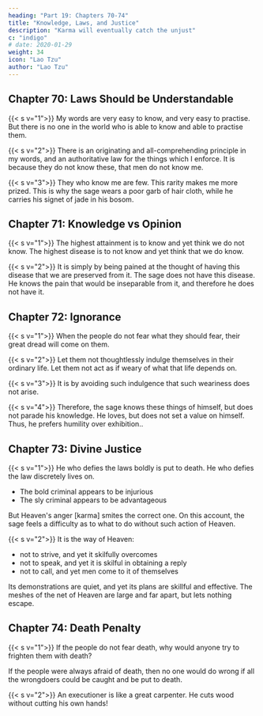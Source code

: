 ```yaml
---
heading: "Part 19: Chapters 70-74"
title: "Knowledge, Laws, and Justice"
description: "Karma will eventually catch the unjust"
c: "indigo"
# date: 2020-01-29
weight: 34
icon: "Lao Tzu"
author: "Lao Tzu"
---
```




## Chapter 70: Laws Should be Understandable

{{< s v="1">}} My words are very easy to know, and very easy to practise. But there is no one in the world who is able to know and able to practise them.

{{< s v="2">}} There is an originating and all-comprehending principle in my words, and an authoritative law for the things which I enforce. It is because they do not know these, that men do not know me.

{{< s v="3">}} They who know me are few. This rarity makes me more prized. This is why the sage wears a poor garb of hair cloth, while he carries his signet of jade in his bosom.


## Chapter 71: Knowledge vs Opinion

{{< s v="1">}} The highest attainment is to know and yet think we do not know. The highest disease is to not know and yet think that we do know.


{{< s v="2">}} It is simply by being pained at the thought of having this disease that we are preserved from it. The sage does not have this disease. He knows the pain that would be inseparable from it, and therefore he does not have it.



## Chapter 72: Ignorance

{{< s v="1">}} When the people do not fear what they should fear, their great dread will come on them.


{{< s v="2">}} Let them not thoughtlessly indulge themselves in their ordinary life. Let them not act as if weary of what that life depends on.


{{< s v="3">}} It is by avoiding such indulgence that such weariness does not arise.


{{< s v="4">}} Therefore, the sage knows these things of himself, but does not parade his knowledge. He loves, but does not set a value on himself. Thus, he prefers humility <!-- not parading --> over exhibition.<!--  puts the latter alternative away and makes choice of the former -->.


## Chapter 73: Divine Justice 

{{< s v="1">}} He who defies the laws boldly <!--  appears in his daring to do wrong, in defiance of --> is put to death. He who defies the law discretely <!-- i boldness appears in his not daring to do --> lives on.
- The bold criminal appears to be injurious
- The sly criminal appears to be advantageous

But Heaven's anger [karma] smites the correct one. On this account, the sage feels a difficulty as to what to do without such action of Heaven.


{{< s v="2">}} It is the way of Heaven:
- not to strive, and yet it skilfully overcomes
- not to speak, and yet it is skilful in obtaining a reply
- not to call, and yet men come to it of themselves

Its demonstrations are quiet, and yet its plans are skillful and effective.  The meshes of the net of Heaven are large and far apart, but lets nothing escape.


## Chapter 74: Death Penalty

{{< s v="1">}} If the people do not fear death, why would anyone try to frighten them with death?

If the people were always afraid of death, then no one would do wrong if all the wrongdoers could be caught and be put to death.


{{< s v="2">}} <!-- There is always One who presides over the infliction of death. --> An executioner is like a great carpenter. He cuts wood without cutting his own hands!

<!-- He who would inflict death in the room of him who so presides over it may be described as hewing wood instead of a . 

Seldom is it that he who undertakes the hewing, instead of the great carpenter, does not cut his own hands!
 -->
